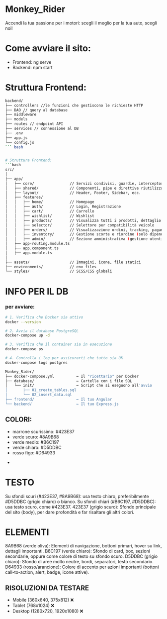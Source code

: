# Monkey_Rider
Accendi la tua passione per i motori: scegli il meglio per la tua auto, scegli noi! 
# Come avviare il sito:
* Frontend: ng serve
* Backend: npm start
# Struttura Frontend:
``` bash
backend/
├── controllers //le funzioni che gestiscono le richieste HTTP
├── DAO // query al database
├── middleware
├── models
├── routes // endpoint API
├── services // connessione al DB
├── .env
├── app.js
└── config.js
``` bash


# Struttura Frontend:
```bash
src/
│
├── app/
│   ├── core/                // Servizi condivisi, guardie, interceptor, modelli base
│   ├── shared/              // Componenti, pipe e direttive riutilizzabili
│   ├── layout/              // Header, Footer, Sidebar, ecc.
│   ├── features/
│   │   ├── home/            // Homepage
│   │   ├── auth/            // Login, Registrazione
│   │   ├── cart/            // Carrello
│   │   ├── wishlist/        // Wishlist
│   │   ├── products/        // Visualizza tutti i prodotti, dettaglio prodotto
│   │   ├── selector/        // Selettore per compatibilità veicolo
│   │   ├── orders/          // Visualizzazione ordini, tracking, pagamenti
│   │   ├── inventory/       // Gestione scorte e riordino (solo dipendenti)
│   │   ├── admin/           // Sezione amministrativa (gestione utenti, prodotti, ecc.)
│   ├── app-routing.module.ts
│   ├── app.component.ts
│   ├── app.module.ts
│
├── assets/                  // Immagini, icone, file statici
├── environments/            // env files
└── styles/                  // SCSS/CSS globali
```

# INFO PER IL DB
### per avviare:
```bash
# 1. Verifica che Docker sia attivo
docker --version

# 2. Avvia il database PostgreSQL
docker-compose up -d

# 3. Verifica che il container sia in esecuzione
docker-compose ps

# 4. Controlla i log per assicurarti che tutto sia OK
docker-compose logs postgres
```
```bash
Monkey_Rider/
├── docker-compose.yml          ← Il "ricettario" per Docker
├── database/                   ← Cartella con i file SQL
│   └── init/                   ← Script che si eseguono all'avvio
│       ├── 01_create_tables.sql
│       └── 02_insert_data.sql
├── frontend/                   ← Il tuo Angular
└── backend/                    ← Il tuo Express.js
```

## COLORI:
* marrone scurissimo: #423E37
* verde scuro: #8A9B68
* verde medio: #B6C197
* verde chiaro: #D5DDBC
* rosso figo: #D64933
- 
# TESTO
Su sfondi scuri (#423E37, #8A9B68): usa testo chiaro, preferibilmente #D5DDBC (grigio chiaro) o bianco.
Su sfondi chiari (#B6C197, #D5DDBC): usa testo scuro, come #423E37.
423E37 (grigio scuro): Sfondo principale del sito (body), per dare profondità e far risaltare gli altri colori.
# ELEMENTI
8A9B68 (verde oliva): Elementi di navigazione, bottoni primari, hover su link, dettagli importanti.
B6C197 (verde chiaro): Sfondo di card, box, sezioni secondarie, oppure come colore di testo su sfondo scuro.
D5DDBC (grigio chiaro): Sfondo di aree molto neutre, bordi, separatori, testo secondario.
D64933 (rosso/arancione): Colore di accento per azioni importanti (bottoni call-to-action, alert, badge, icone attive).

## RISOLUZIONI DA TESTARE
* Mobile (360x640, 375x812) ❌
* Tablet (768x1024) ❌
* Desktop (1280x720, 1920x1080) ❌
